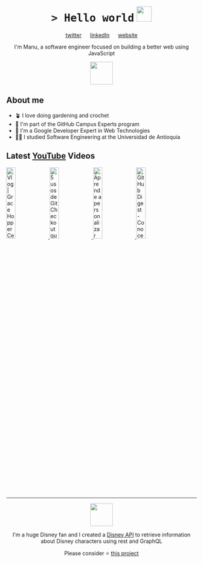 <h1 align="center">
    <tt>> Hello world</tt>
    <img src="https://media.giphy.com/media/mGcNjsfWAjY5AEZNw6/giphy.gif" width=40 /> 
</h1>

<p align="center">
    <a href="https://twitter.com/ManuCastrillonM">twitter</a>
    <img src="https://media4.giphy.com/media/U6GL20Vz7uX0Wtp46i/giphy.gif" width=15>
    <a href="https://www.linkedin.com/in/manuelacastrillon/">linkedIn</a>
    <img src="https://media4.giphy.com/media/U6GL20Vz7uX0Wtp46i/giphy.gif" width=15>
    <a href="https://www.manuela.dev/">website</a>
</p>

<p align="center">
    I'm Manu, a software engineer focused on building a better web using JavaScript
</p>

<p align="center">
    <img src="https://media1.giphy.com/media/eHjrC6X9zDIMI0alnP/giphy.gif" width=60>
</p>

<h2> About me </h2>
<ul>
    <li>🪴 I love doing gardening and crochet</li>
    <li>🚩 I'm part of the GitHub Campus Experts program</li>
    <li>🌟 I'm a Google Developer Expert in Web Technologies</li>
    <li>👩‍🎓 I studied Software Engineering at the Universidad de Antioquia</li>
</ul>

<h2> Latest <a href="https://youtube.com/manucastrillon?sub_confirmation=1" target="_blank">YouTube</a> Videos </h2>

<a href="https://www.youtube.com/watch?v=CzMJIRWpOXk" target="_blank">
  <img width="22%" src="https://i.ytimg.com/vi/CzMJIRWpOXk/mqdefault.jpg" alt="Vlog | Grace Hopper Celebration 2023 - ¿Que consejo te darías cuando estabas iniciando en tech?">
</a>
<a href="https://www.youtube.com/watch?v=G4ASAq3vn4k" target="_blank">
  <img width="22%" src="https://i.ytimg.com/vi/G4ASAq3vn4k/mqdefault.jpg" alt="5 usos de Git Checkout que probablemente no conocías">
</a>
<a href="https://www.youtube.com/watch?v=Za5Gw5B0eU4" target="_blank">
  <img width="22%" src="https://i.ytimg.com/vi/Za5Gw5B0eU4/mqdefault.jpg" alt="Aprende a personalizar el log de Git">
</a>
<a href="https://www.youtube.com/watch?v=2VnJ3FmywYA" target="_blank">
  <img width="22%" src="https://i.ytimg.com/vi/2VnJ3FmywYA/mqdefault.jpg" alt="GitHub Digest - Conoce todo lo nuevo de GitHub del mes de febrero">
</a>

<hr>
<p align="center">
    <img src="https://media3.giphy.com/media/Me7PBESMDoWyzSN9M9/giphy.gif" width=60>
</p>

<p align="center">I'm a huge Disney fan and I created a <a href="https://github.com/ManuCastrillonM/disney-api">Disney API</a> to retrieve information about Disney characters using rest and GraphQL</p>

<p align="center">Please consider ⭐️ <a href="https://github.com/ManuCastrillonM/disney-api">this project</a></p>
